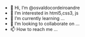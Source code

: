 - 👋 Hi, I’m @osvaldocordeiroandre
- 👀 I’m interested in html5,css3, js
- 🌱 I’m currently learning ...
- 💞️ I’m looking to collaborate on ...
- 📫 How to reach me ...

<!---
osvaldocordeiroandre/osvaldocordeiroandre is a ✨ special ✨ repository because its `README.md` (this file) appears on your GitHub profile.
You can click the Preview link to take a look at your changes.
--->
